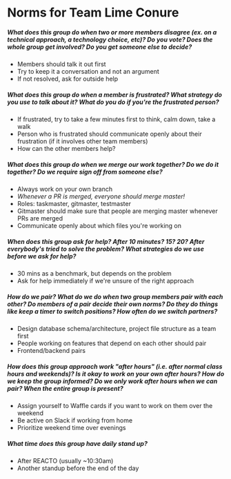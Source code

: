 Norms for Team Lime Conure
======

##### What does this group do when two or more members disagree (ex. on a technical approach, a technology choice, etc)? Do you vote? Does the whole group get involved? Do you get someone else to decide?
- Members should talk it out first
- Try to keep it a conversation and not an argument
- If not resolved, ask for outside help


##### What does this group do when a member is frustrated? What strategy do you use to talk about it? What do you do if you're the frustrated person?
- If frustrated, try to take a few minutes first to think, calm down, take a walk
- Person who is frustrated should communicate openly about their frustration (if it involves other team members)
- How can the other members help? 


##### What does this group do when we merge our work together? Do we do it together? Do we require sign off from someone else?
- Always work on your own branch
- *Whenever a PR is merged, everyone should merge master!*
- Roles: taskmaster, gitmaster, testmaster
- Gitmaster should make sure that people are merging master whenever PRs are merged
- Communicate openly about which files you're working on


##### When does this group ask for help? After 10 minutes? 15? 20? After everybody's tried to solve the problem? What strategies do we use before we ask for help?
- 30 mins as a benchmark, but depends on the problem
- Ask for help immediately if we're unsure of the right approach

##### How do we pair? What do we do when two group members pair with each other? Do members of a pair decide their own norms? Do they do things like keep a timer to switch positions? How often do we switch partners?
- Design database schema/architecture, project file structure as a team first
- People working on features that depend on each other should pair
- Frontend/backend pairs

##### How does this group approach work "after hours" (i.e. after normal class hours and weekends)? Is it okay to work on your own after hours? How do we keep the group informed? Do we only work after hours when we can pair? When the entire group is present?
- Assign yourself to Waffle cards if you want to work on them over the weekend
- Be active on Slack if working from home
- Prioritize weekend time over evenings

##### What time does this group have daily stand up?
- After REACTO (usually ~10:30am)
- Another standup before the end of the day
